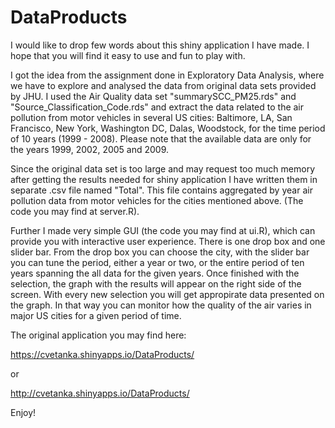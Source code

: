 # DataProducts

I would like to drop few words about this shiny application I have made. I hope that you will find it easy to use and fun to play with.

I got the idea from the assignment done in Exploratory Data Analysis, where we have to explore and analysed the data from
original data sets provided by JHU. I used the Air Quality data set "summarySCC_PM25.rds" and "Source_Classification_Code.rds" and extract the data related to the air pollution from motor vehicles in several US cities: Baltimore, LA, San Francisco, New York, Washington DC, Dalas, Woodstock, for the time period of 10 years (1999 - 2008). Please note that the available data are only for the years 1999, 2002, 2005 and 2009. 

Since the original data set is too large and may request too much memory after getting the results needed for shiny application I have written them in separate .csv file named "Total". This file contains aggregated by year air pollution data from motor vehicles for the cities mentioned above. (The code you may find at server.R). 

Further I made very simple GUI (the code you may find at ui.R), which can provide you with interactive user experience. There is one drop box and one slider bar. From the drop box you can choose the city, with the slider bar you can tune the period, either a year or two, or the entire period of ten years spanning the all data for the given years. Once finished with the selection, the graph with the results will appear on the right side of the screen. With every new selection you will get appropirate data presented on the graph. In that way you can monitor how the quality of the air varies in major US cities for a given period of time. 

The original application you may find here:

https://cvetanka.shinyapps.io/DataProducts/

or 

http://cvetanka.shinyapps.io/DataProducts/

Enjoy!
